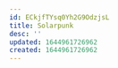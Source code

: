 ```yaml
---
id: ECkjfTYsq0Yh2G9OdzjsL
title: Solarpunk
desc: ''
updated: 1644961726962
created: 1644961726962
---
```


